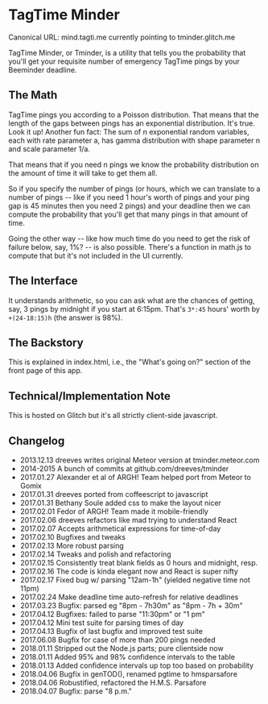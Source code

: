 # TagTime Minder

Canonical URL: mind.tagti.me currently pointing to tminder.glitch.me

TagTime Minder, or Tminder, is a utility that tells you the probability that 
you'll get your requisite number of emergency TagTime pings by your Beeminder 
deadline.

## The Math

TagTime pings you according to a Poisson distribution.
That means that the length of the gaps between pings has an exponential
distribution.
It's true. Look it up!
Another fun fact:
The sum of n exponential random variables, each with rate parameter a, 
has gamma distribution with shape parameter n and scale parameter 1/a.

That means that if you need n pings we know the probability distribution on the 
amount of time it will take to get them all.

So if you specify the number of pings (or hours, which we can translate to a 
number of pings -- like if you need 1 hour's worth of pings and your ping gap 
is 45 minutes then you need 2 pings) and your deadline then we can compute the 
probability that you'll get that many pings in that amount of time.

Going the other way -- like how much time do you need to get the risk of 
failure below, say, 1%? -- is also possible.
There's a function in math.js to compute that but it's not included in the UI
currently.

## The Interface

It understands arithmetic, so you can ask what are the chances of getting, 
say, 3 pings by midnight if you start at 6:15pm.
That's `3*:45` hours' worth by `+(24-18:15)h` (the answer is 98%).

## The Backstory

This is explained in index.html, i.e., the "What's going on?" section of the 
front page of this app.

## Technical/Implementation Note

This is hosted on Glitch but it's all strictly client-side javascript.

## Changelog

* 2013.12.13 dreeves writes original Meteor version at tminder.meteor.com  
* 2014-2015  A bunch of commits at github.com/dreeves/tminder  
* 2017.01.27 Alexander et al of ARGH! Team helped port from Meteor to Gomix  
* 2017.01.31 dreeves ported from coffeescript to javascript  
* 2017.01.31 Bethany Soule added css to make the layout nicer  
* 2017.02.01 Fedor of ARGH! Team made it mobile-friendly  
* 2017.02.06 dreeves refactors like mad trying to understand React  
* 2017.02.07 Accepts arithmetical expressions for time-of-day  
* 2017.02.10 Bugfixes and tweaks  
* 2017.02.13 More robust parsing  
* 2017.02.14 Tweaks and polish and refactoring  
* 2017.02.15 Consistently treat blank fields as 0 hours and midnight, resp.  
* 2017.02.16 The code is kinda elegant now and React is super nifty  
* 2017.02.17 Fixed bug w/ parsing "12am-1h" (yielded negative time not 11pm)  
* 2017.02.24 Make deadline time auto-refresh for relative deadlines  
* 2017.03.23 Bugfix: parsed eg "8pm - 7h30m" as "8pm - 7h + 30m"  
* 2017.04.12 Bugfixes: failed to parse "11:30pm" or "1 pm"
* 2017.04.12 Mini test suite for parsing times of day
* 2017.04.13 Bugfix of last bugfix and improved test suite
* 2017.06.08 Bugfix for case of more than 200 pings needed
* 2018.01.11 Stripped out the Node.js parts; pure clientside now
* 2018.01.11 Added 95% and 98% confidence intervals to the table
* 2018.01.13 Added confidence intervals up top too based on probability
* 2018.04.06 Bugfix in genTOD(), renamed pgtime to hmsparsafore
* 2018.04.06 Robustified, refactored the H.M.S. Parsafore
* 2018.04.07 Bugfix: parse "8 p.m."